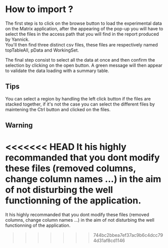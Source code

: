 # How to import ?

The first step is to click on the browse button to load the experimental data on the Matrix application, after the appearing of the pop-up you will have to select the files in the access path that you will find in the report produced by Yannick.  
You'll then find three distinct csv files, these files are respectively named topTableAll, pData and WorkingSet. 

The final step consist to select all the data at once and then confirm the selection by clicking on the open button.
A green message will then appear to validate the data loading with a summary table.

## Tips
You can select a region by handling the left click button if the files are stacked together, if it's not the case you can select the different files by maintening the Ctrl button and clicked on the files.

## Warning
<<<<<<< HEAD
It his highly recommanded that you dont modify these files (removed columns, change column names ...) in the aim of not disturbing the well functionning of the application.
=======
It his highly recommanded that you dont modify these files (removed columns, change column names ...) in the aim of not disturbing the well functionning of the application.



>>>>>>> 744bc2bbea7ef37ac9b6c4dcc794d31af8cd1146
